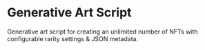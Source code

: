 # Generative Art Script

Generative art script for creating an unlimited number of NFTs with configurable rarity settings & JSON metadata.
